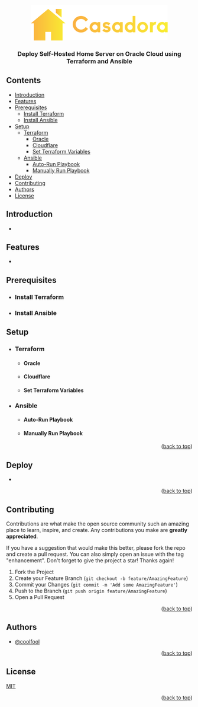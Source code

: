 <div align="center" id = "top">
  <img src="logo.png"  alt="casadora logo"/>
  <h3> Deploy Self-Hosted Home Server on Oracle Cloud using Terraform and Ansible  </h3> 
</div>

## Contents

- [Introduction](#introduction)
- [Features](#features)
- [Prerequisites](#prerequisites)
    - [Install Terraform](#install-terraform)
    - [Install Ansible](#install-ansible)
- [Setup](#setup)
    - [Terraform](#terraform)
        - [Oracle](#oracle)
        - [Cloudflare](#cloudflare)
        - [Set Terraform Variables](#set-terraform-variables)
    - [Ansible](#ansible)
        - [Auto-Run Playbook](#auto-run-playbook)
        - [Manually Run Playbook](#manually-run-playbook)
- [Deploy](#deploy)
- [Contributing](#contributing)
- [Authors](#authors)
- [License](#license)

## Introduction
- 

## Features
- 

## Prerequisites

- ### Install Terraform
- ### Install Ansible   

## Setup

- ### Terraform

    - #### Oracle
    - #### Cloudflare
    - #### Set Terraform Variables

- ### Ansible
    - #### Auto-Run Playbook
    - #### Manually Run Playbook


<p align="right">(<a href="#top">back to top</a>)</p>

## Deploy
- 
<p align="right">(<a href="#top">back to top</a>)</p>


## Contributing

Contributions are what make the open source community such an amazing place to learn, inspire, and create. Any contributions you make are **greatly appreciated**.

If you have a suggestion that would make this better, please fork the repo and create a pull request. You can also simply open an issue with the tag "enhancement".
Don't forget to give the project a star! Thanks again!

1. Fork the Project
2. Create your Feature Branch (`git checkout -b feature/AmazingFeature`)
3. Commit your Changes (`git commit -m 'Add some AmazingFeature'`)
4. Push to the Branch (`git push origin feature/AmazingFeature`)
5. Open a Pull Request

<p align="right">(<a href="#top">back to top</a>)</p>


## Authors

- [@coolfool](https://www.github.com/coolfool)

<p align="right">(<a href="#top">back to top</a>)</p>

## License

[MIT](https://choosealicense.com/licenses/mit/)

<p align="right">(<a href="#top">back to top</a>)</p>
